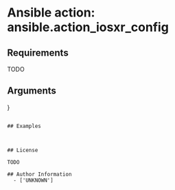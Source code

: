 # Ansible action: ansible.action_iosxr_config





## Requirements

TODO

## Arguments

}
```

## Examples



## License

TODO

## Author Information
  - ['UNKNOWN']
